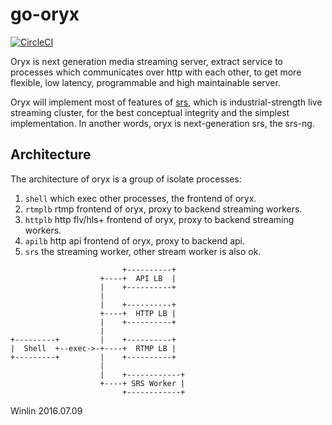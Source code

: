 # go-oryx

[![CircleCI](https://circleci.com/gh/ossrs/go-oryx/tree/develop.svg?style=svg)](https://circleci.com/gh/ossrs/go-oryx/tree/develop)

Oryx is next generation media streaming server, extract service to processes 
which communicates over http with each other, to get more flexible, low latency,
programmable and high maintainable server.

Oryx will implement most of features of [srs](https://github.com/ossrs/srs), 
which is industrial-strength live streaming cluster, for the best conceptual 
integrity and the simplest implementation. In another words, oryx is next-generation 
srs, the srs-ng.

## Architecture

The architecture of oryx is a group of isolate processes:

1. `shell` which exec other processes, the frontend of oryx.
1. `rtmplb` rtmp frontend of oryx, proxy to backend streaming workers.
1. `httplb` http flv/hls+ frontend of oryx, proxy to backend streaming workers.
1. `apilb` http api frontend of oryx, proxy to backend api.
1. `srs` the streaming worker, other stream worker is also ok.

```
                         +----------+
                    +----+  API LB  |
                    |    +----------+
                    |
                    |    +----------+
                    +----+  HTTP LB |
                    |    +----------+
                    |
+---------+         |    +----------+
|  Shell  +--exec->-+----+  RTMP LB |
+---------+         |    +----------+
                    |
                    |    +------------+
                    +----+ SRS Worker |
                         +------------+
```

Winlin 2016.07.09
